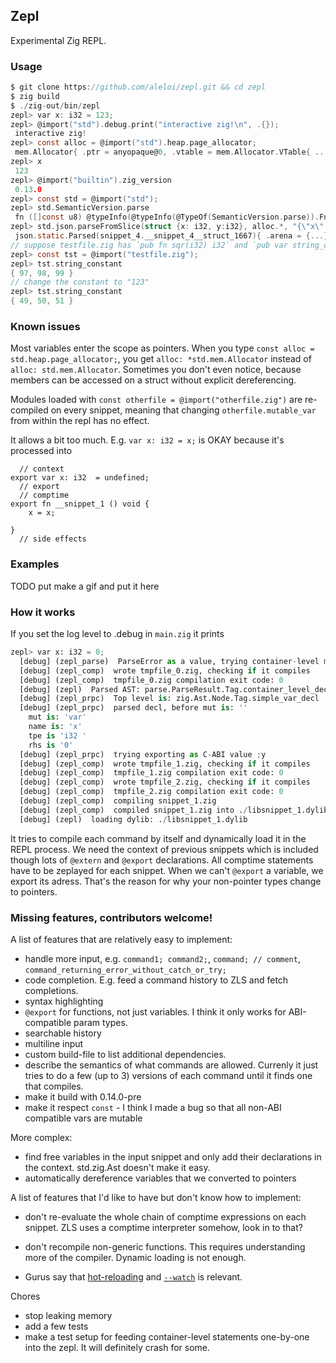 ## Zepl

Experimental Zig REPL.

### Usage

```C
$ git clone https://github.com/aleloi/zepl.git && cd zepl
$ zig build
$ ./zig-out/bin/zepl
zepl> var x: i32 = 123;
zepl> @import("std").debug.print("interactive zig!\n", .{});
 interactive zig!
zepl> const alloc = @import("std").heap.page_allocator;
 mem.Allocator{ .ptr = anyopaque@0, .vtable = mem.Allocator.VTable{ ... } }
zepl> x
 123
zepl> @import("builtin").zig_version
 0.13.0
zepl> const std = @import("std");
zepl> std.SemanticVersion.parse
 fn ([]const u8) @typeInfo(@typeInfo(@TypeOf(SemanticVersion.parse)).Fn.return_type.?).ErrorUnion.error_set!SemanticVersion@1032c0930
zepl> std.json.parseFromSlice(struct {x: i32, y:i32}, alloc.*, "{\"x\": 10, \"y\": 0}", .{}) catch |err| err
 json.static.Parsed(snippet_4.__snippet_4__struct_1667){ .arena = {...} , .state = {...}, .end_index = 0, .value = snippet_4.__snippet_4__struct_1667{ .x = 10, .y = 0 } }
// suppose testfile.zig has `pub fn sqr(i32) i32` and `pub var string_constant = "abc"`
zepl> const tst = @import("testfile.zig");
zepl> tst.string_constant
{ 97, 98, 99 }
// change the constant to "123"
zepl> tst.string_constant
{ 49, 50, 51 }
```

### Known issues
Most variables enter the scope as pointers. When you type `const alloc = std.heap.page_allocator;`, you get `alloc: *std.mem.Allocator` instead of `alloc: std.mem.Allocator`. Sometimes you don't even notice, because members can be accessed on a struct without explicit dereferencing. 

Modules loaded with `const otherfile = @import("otherfile.zig")` are re-compiled on every snippet, meaning that changing `otherfile.mutable_var` from within the repl has no effect.

It allows a bit too much. E.g. `var x: i32 = x;` is OKAY because it's processed into
```zig
  // context
export var x: i32  = undefined;
  // export
  // comptime
export fn __snippet_1 () void {
    x = x;

}
  // side effects

```

### Examples
TODO put make a gif and put it here

### How it works
If you set the log level to .debug in `main.zig` it prints
```python
zepl> var x: i32 = 0;
  [debug] (zepl_parse)  ParseError as a value, trying container-level member
  [debug] (zepl_comp)  wrote tmpfile_0.zig, checking if it compiles
  [debug] (zepl_comp)  tmpfile_0.zig compilation exit code: 0
  [debug] (zepl)  Parsed AST: parse.ParseResult.Tag.container_level_decl
  [debug] (zepl_prpc)  Top level is: zig.Ast.Node.Tag.simple_var_decl
  [debug] (zepl_prpc)  parsed decl, before mut is: ''
    mut is: 'var'
    name is: 'x'
    tpe is 'i32 '
    rhs is '0'
  [debug] (zepl_prpc)  trying exporting as C-ABI value ;y
  [debug] (zepl_comp)  wrote tmpfile_1.zig, checking if it compiles
  [debug] (zepl_comp)  tmpfile_1.zig compilation exit code: 0
  [debug] (zepl_comp)  wrote tmpfile_2.zig, checking if it compiles
  [debug] (zepl_comp)  tmpfile_2.zig compilation exit code: 0
  [debug] (zepl_comp)  compiling snippet_1.zig
  [debug] (zepl_comp)  compiled snippet_1.zig into ./libsnippet_1.dylib
  [debug] (zepl)  loading dylib: ./libsnippet_1.dylib
```

It tries to compile each command by itself and dynamically load it in the REPL process. We need the context of previous snippets which is included though lots of `@extern` and `@export` declarations. All comptime statements have to be zeplayed for each snippet. When we can't `@export` a variable, we export its adress. That's the reason for why your non-pointer types change to pointers.

### Missing features, contributors welcome!
A list of features that are relatively easy to implement:
* handle more input, e.g. `command1; command2;`, `command; // comment`, `command_returning_error_without_catch_or_try;`
* code completion. E.g. feed a command history to ZLS and fetch completions.
* syntax highlighting
* `@export` for functions, not just variables. I think it only works for ABI-compatible param types.
* searchable history
* multiline input
* custom build-file to list additional dependencies.
* describe the semantics of what commands are allowed. Currenly it just tries to do a few (up to 3) versions of each command until it finds one that compiles.
* make it build with 0.14.0-pre
* make it respect `const` - I think I made a bug so that all non-ABI compatible vars are mutable


More complex:
* find free variables in the input snippet and only add their declarations in the context. std.zig.Ast doesn't make it easy.
* automatically dereference variables that we converted to pointers

A list of features that I'd like to have but don't know how to implement:
* don't re-evaluate the whole chain of comptime expressions on each snippet. ZLS uses a comptime interpreter somehow, look in to that?
* don't recompile non-generic functions. This requires understanding more of the compiler. Dynamic loading is not enough.

* Gurus say that [hot-reloading](https://github.com/ziglang/zig/issues/68) and [`--watch`](https://ziggit.dev/t/initial-implementation-of-zig-build-watch-just-landed-in-master-branch/5117) is relevant.

Chores
* stop leaking memory
* add a few tests
* make a test setup for feeding container-level statements one-by-one into the zepl. It will definitely crash for some.

